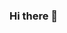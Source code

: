 ### Hi there 👋

<!--
👨‍💻 Full-Stack Web Developer with expertise in React.js, Node.js, and Java, passionate about crafting modern user interfaces and scalable software solutions.
🚀 Focused on building high-quality software, with an interest in solving complex problems and creating user-friendly web applications.

-->
